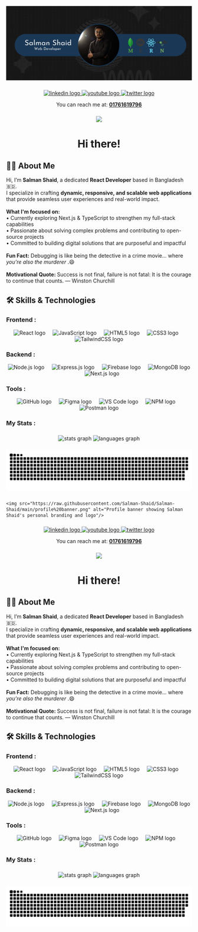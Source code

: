 <div align="center">
    <img src="https://raw.githubusercontent.com/Salman-Shaid/Salman-Shaid/main/profile%20banner.png" alt="Profile banner showing Salman Shaid's personal branding and logo"/>
  </div>
  
  ###
  
  <div align="center">
    <a href="https://www.linkedin.com/in/salman-shaid-93001734b/" target="_blank">
      <img src="https://img.shields.io/static/v1?message=LinkedIn&logo=linkedin&label=&color=0077B5&logoColor=white&labelColor=&style=for-the-badge" height="25" alt="linkedin logo"  />
    </a>
    <a href="https://www.youtube.com/@salmanshaid2537" target="_blank">
      <img src="https://img.shields.io/static/v1?message=Youtube&logo=youtube&label=&color=FF0000&logoColor=white&labelColor=&style=for-the-badge" height="25" alt="youtube logo"  />
    </a>
    <a href="https://x.com/Salmanshaid6" target="_blank">
      <img src="https://img.shields.io/static/v1?message=Twitter&logo=twitter&label=&color=1DA1F2&logoColor=white&labelColor=&style=for-the-badge" height="25" alt="twitter logo"  />
    </a>
    <p align="center"> You can reach me at: <strong><a href="tel:+8801761619796">01761619796</a></strong> </p>
  </div>
  
  ###
  
  <div align="center">
    <img src="https://visitor-badge.laobi.icu/badge?page_id=Salman-Shaid.Salman-Shaid&"  />
  </div>
  
  ###
  
  <h1 align="center">Hi there! </h1>
  
  ###
  
  <h2 align="left">👨‍💻 About Me</h2>
  
  <p align="left">
    Hi, I’m <strong>Salman Shaid</strong>, a dedicated <strong>React Developer</strong> based in Bangladesh 🇧🇩.<br>
    I specialize in crafting <strong>dynamic, responsive, and scalable web applications</strong> that provide seamless user experiences and real-world impact.<br><br>
    <strong>What I'm focused on:</strong><br>
    &bull; Currently exploring Next.js & TypeScript to strengthen my full-stack capabilities<br>
    &bull; Passionate about solving complex problems and contributing to open-source projects<br>
    &bull; Committed to building digital solutions that are purposeful and impactful<br><br>
    <strong>Fun Fact:</strong> Debugging is like being the detective in a crime movie… where <em>you're also the murderer </em>.😄 <br> <br>
    <strong>Motivational Quote: </strong>Success is not final, failure is not fatal: It is the courage to continue that counts.
  — Winston Churchill
  </p>
  
  
  ###
  ## 🛠 Skills & Technologies
  
  ###  Frontend :
  <div align="center">
    <img src="https://cdn.jsdelivr.net/gh/devicons/devicon/icons/react/react-original.svg" height="40" alt="React logo" />
    <img width="12" />
    <img src="https://cdn.jsdelivr.net/gh/devicons/devicon/icons/javascript/javascript-original.svg" height="40" alt="JavaScript logo" />
    <img width="12" />
    <img src="https://cdn.jsdelivr.net/gh/devicons/devicon/icons/html5/html5-original.svg" height="40" alt="HTML5 logo" />
    <img width="12" />
    <img src="https://cdn.jsdelivr.net/gh/devicons/devicon/icons/css3/css3-original.svg" height="40" width="40" alt="CSS3 logo" />
    <img width="12" />
    <img src="https://cdn.jsdelivr.net/gh/devicons/devicon/icons/tailwindcss/tailwindcss-original-wordmark.svg" height="40" alt="TailwindCSS logo" />
  
  
  </div>
  
  ###  Backend :
  <div align="center">
    <img src="https://cdn.jsdelivr.net/gh/devicons/devicon/icons/nodejs/nodejs-original.svg" height="40" alt="Node.js logo" />
    <img width="12" />
    <img src="https://cdn.jsdelivr.net/gh/devicons/devicon/icons/express/express-original.svg" height="40" alt="Express.js logo" />
    <img width="12" />
    <img src="https://cdn.jsdelivr.net/gh/devicons/devicon/icons/firebase/firebase-plain-wordmark.svg" height="40" alt="Firebase logo" />
    <img width="12" />
    <img src="https://cdn.jsdelivr.net/gh/devicons/devicon/icons/mongodb/mongodb-original.svg" height="40" alt="MongoDB logo" />
    <img width="12" />
    <img src="https://cdn.jsdelivr.net/gh/devicons/devicon/icons/nextjs/nextjs-original.svg" height="40" alt="Next.js logo" />
  </div>
  
  ###  Tools :
  <div align="center">
    <img src="https://cdn.jsdelivr.net/gh/devicons/devicon/icons/github/github-original.svg" height="40" alt="GitHub logo" />
    <img width="12" />
    <img src="https://cdn.jsdelivr.net/gh/devicons/devicon/icons/figma/figma-original.svg" height="40" alt="Figma logo" />
    <img width="12" /> 
    <img src="https://cdn.jsdelivr.net/gh/devicons/devicon/icons/vscode/vscode-original.svg" height="40" alt="VS Code logo" />
    <img width="12" /> 
    <img src="https://cdn.jsdelivr.net/gh/devicons/devicon/icons/npm/npm-original-wordmark.svg" height="40" alt="NPM logo" />
    <img width="12" /> 
    <img src="https://cdn.jsdelivr.net/gh/devicons/devicon/icons/postman/postman-original.svg" height="40" alt="Postman logo" /> 
  </div>
  
  
  
  
  ###
  <h3 align="left">   My Stats :</h3>
  
  ###
  
  
  <div align="center">
    <img src="https://github-readme-stats.vercel.app/api?username=Salman-Shaid&hide_title=false&hide_rank=false&show_icons=true&include_all_commits=true&count_private=true&disable_animations=false&theme=dracula&locale=en&hide_border=false&order=1" height="150" alt="stats graph"  />
    <img src="https://github-readme-stats.vercel.app/api/top-langs?username=Salman-Shaid&locale=en&hide_title=false&layout=compact&card_width=320&langs_count=5&theme=dracula&hide_border=false&order=2" height="150" alt="languages graph"  />
  </div>
  
  
  ###
  
  <img src="https://raw.githubusercontent.com/Salman-Shaid/Salman-Shaid/output/snake.svg" alt="Snake animation" />
  
  ### <div align="center">
    <img src="https://raw.githubusercontent.com/Salman-Shaid/Salman-Shaid/main/profile%20banner.png" alt="Profile banner showing Salman Shaid's personal branding and logo"/>
  </div>
  
  ###
  
  <div align="center">
    <a href="https://www.linkedin.com/in/salman-shaid-93001734b/" target="_blank">
      <img src="https://img.shields.io/static/v1?message=LinkedIn&logo=linkedin&label=&color=0077B5&logoColor=white&labelColor=&style=for-the-badge" height="25" alt="linkedin logo"  />
    </a>
    <a href="https://www.youtube.com/@salmanshaid2537" target="_blank">
      <img src="https://img.shields.io/static/v1?message=Youtube&logo=youtube&label=&color=FF0000&logoColor=white&labelColor=&style=for-the-badge" height="25" alt="youtube logo"  />
    </a>
    <a href="https://x.com/Salmanshaid6" target="_blank">
      <img src="https://img.shields.io/static/v1?message=Twitter&logo=twitter&label=&color=1DA1F2&logoColor=white&labelColor=&style=for-the-badge" height="25" alt="twitter logo"  />
    </a>
    <p align="center"> You can reach me at: <strong><a href="tel:+8801761619796">01761619796</a></strong> </p>
  </div>
  
  ###
  
  <div align="center">
    <img src="https://visitor-badge.laobi.icu/badge?page_id=Salman-Shaid.Salman-Shaid&"  />
  </div>
  
  ###
  
  <h1 align="center">Hi there! </h1>
  
  ###
  
  <h2 align="left">👨‍💻 About Me</h2>
  
  <p align="left">
    Hi, I’m <strong>Salman Shaid</strong>, a dedicated <strong>React Developer</strong> based in Bangladesh 🇧🇩.<br>
    I specialize in crafting <strong>dynamic, responsive, and scalable web applications</strong> that provide seamless user experiences and real-world impact.<br><br>
    <strong>What I'm focused on:</strong><br>
    &bull; Currently exploring Next.js & TypeScript to strengthen my full-stack capabilities<br>
    &bull; Passionate about solving complex problems and contributing to open-source projects<br>
    &bull; Committed to building digital solutions that are purposeful and impactful<br><br>
    <strong>Fun Fact:</strong> Debugging is like being the detective in a crime movie… where <em>you're also the murderer </em>.😄 <br> <br>
    <strong>Motivational Quote: </strong>Success is not final, failure is not fatal: It is the courage to continue that counts.
  — Winston Churchill
  </p>
  
  
  ###
  ## 🛠 Skills & Technologies
  
  ###  Frontend :
  <div align="center">
    <img src="https://cdn.jsdelivr.net/gh/devicons/devicon/icons/react/react-original.svg" height="40" alt="React logo" />
    <img width="12" />
    <img src="https://cdn.jsdelivr.net/gh/devicons/devicon/icons/javascript/javascript-original.svg" height="40" alt="JavaScript logo" />
    <img width="12" />
    <img src="https://cdn.jsdelivr.net/gh/devicons/devicon/icons/html5/html5-original.svg" height="40" alt="HTML5 logo" />
    <img width="12" />
    <img src="https://cdn.jsdelivr.net/gh/devicons/devicon/icons/css3/css3-original.svg" height="40" width="40" alt="CSS3 logo" />
    <img width="12" />
    <img src="https://cdn.jsdelivr.net/gh/devicons/devicon/icons/tailwindcss/tailwindcss-original-wordmark.svg" height="40" alt="TailwindCSS logo" />
  
  
  </div>
  
  ###  Backend :
  <div align="center">
    <img src="https://cdn.jsdelivr.net/gh/devicons/devicon/icons/nodejs/nodejs-original.svg" height="40" alt="Node.js logo" />
    <img width="12" />
    <img src="https://cdn.jsdelivr.net/gh/devicons/devicon/icons/express/express-original.svg" height="40" alt="Express.js logo" />
    <img width="12" />
    <img src="https://cdn.jsdelivr.net/gh/devicons/devicon/icons/firebase/firebase-plain-wordmark.svg" height="40" alt="Firebase logo" />
    <img width="12" />
    <img src="https://cdn.jsdelivr.net/gh/devicons/devicon/icons/mongodb/mongodb-original.svg" height="40" alt="MongoDB logo" />
    <img width="12" />
    <img src="https://cdn.jsdelivr.net/gh/devicons/devicon/icons/nextjs/nextjs-original.svg" height="40" alt="Next.js logo" />
  </div>
  
  ###  Tools :
  <div align="center">
    <img src="https://cdn.jsdelivr.net/gh/devicons/devicon/icons/github/github-original.svg" height="40" alt="GitHub logo" />
    <img width="12" />
    <img src="https://cdn.jsdelivr.net/gh/devicons/devicon/icons/figma/figma-original.svg" height="40" alt="Figma logo" />
    <img width="12" /> 
    <img src="https://cdn.jsdelivr.net/gh/devicons/devicon/icons/vscode/vscode-original.svg" height="40" alt="VS Code logo" />
    <img width="12" /> 
    <img src="https://cdn.jsdelivr.net/gh/devicons/devicon/icons/npm/npm-original-wordmark.svg" height="40" alt="NPM logo" />
    <img width="12" /> 
    <img src="https://cdn.jsdelivr.net/gh/devicons/devicon/icons/postman/postman-original.svg" height="40" alt="Postman logo" /> 
  </div>
  
  
  
  
  ###
  <h3 align="left">   My Stats :</h3>
  
  ###
  
  
  <div align="center">
    <img src="https://github-readme-stats.vercel.app/api?username=Salman-Shaid&hide_title=false&hide_rank=false&show_icons=true&include_all_commits=true&count_private=true&disable_animations=false&theme=dracula&locale=en&hide_border=false&order=1" height="150" alt="stats graph"  />
    <img src="https://github-readme-stats.vercel.app/api/top-langs?username=Salman-Shaid&locale=en&hide_title=false&layout=compact&card_width=320&langs_count=5&theme=dracula&hide_border=false&order=2" height="150" alt="languages graph"  />
  </div>
  
  
  ###
  
  <img src="https://raw.githubusercontent.com/Salman-Shaid/Salman-Shaid/output/snake.svg" alt="Snake animation" />
  
  ### 
